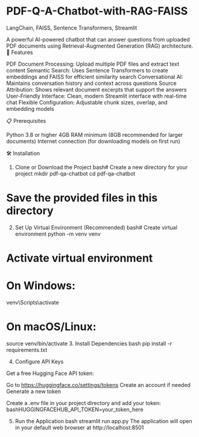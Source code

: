 # PDF-Q-A-Chatbot-with-RAG-FAISS
LangChain, FAISS, Sentence Transformers, Streamlit

A powerful AI-powered chatbot that can answer questions from uploaded PDF documents using Retrieval-Augmented Generation (RAG) architecture.
🚀 Features

PDF Document Processing: Upload multiple PDF files and extract text content
Semantic Search: Uses Sentence Transformers to create embeddings and FAISS for efficient similarity search
Conversational AI: Maintains conversation history and context across questions
Source Attribution: Shows relevant document excerpts that support the answers
User-Friendly Interface: Clean, modern Streamlit interface with real-time chat
Flexible Configuration: Adjustable chunk sizes, overlap, and embedding models

📋 Prerequisites

Python 3.8 or higher
4GB RAM minimum (8GB recommended for larger documents)
Internet connection (for downloading models on first run)

🛠️ Installation
1. Clone or Download the Project
bash# Create a new directory for your project
mkdir pdf-qa-chatbot
cd pdf-qa-chatbot

# Save the provided files in this directory
2. Set Up Virtual Environment (Recommended)
bash# Create virtual environment
python -m venv venv

# Activate virtual environment
# On Windows:
venv\Scripts\activate
# On macOS/Linux:
source venv/bin/activate
3. Install Dependencies
bash
pip install -r requirements.txt

4. Configure API Keys

Get a free Hugging Face API token:

Go to https://huggingface.co/settings/tokens
Create an account if needed
Generate a new token

Create a .env file in your project directory and add your token:
bashHUGGINGFACEHUB_API_TOKEN=your_token_here

5. Run the Application
bash
streamlit run app.py
The application will open in your default web browser at http://localhost:8501
